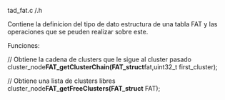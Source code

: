 tad\_fat.c /.h

Contiene la definicion del tipo de dato estructura de una tabla FAT y las operaciones que se peuden realizar sobre este.

Funciones:

// Obtiene la cadena de clusters que le sigue al cluster pasado
cluster\_node**FAT\_getClusterChain(FAT\_struct**fat,uint32\_t first\_cluster);

// Obtiene una lista de clusters libres
cluster\_node**FAT\_getFreeClusters(FAT\_struct** FAT);
